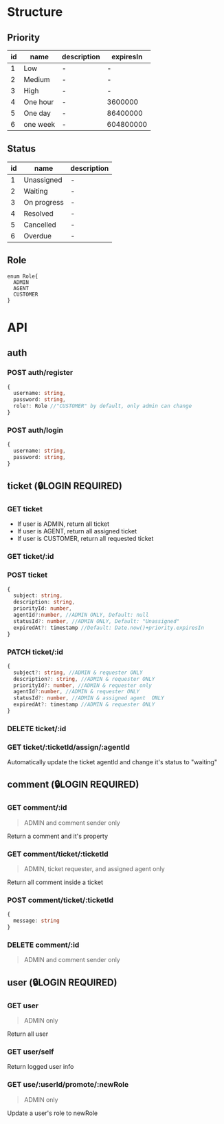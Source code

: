 # Structure
## Priority
| id| name | description | expiresIn |
|-|-|-|-|
| 1 | Low |-|-|
| 2 | Medium |-|-|
| 3 | High |-|-|
| 4 | One hour |-| 3600000 |
| 5 | One day |-| 86400000 |
| 6 | one week |-| 604800000 |
## Status
| id| name | description | 
|-|-|-|
| 1 | Unassigned |-|
| 2 | Waiting |-|
| 3 | On progress |-|
| 4 | Resolved |-|
| 5 | Cancelled |-|
| 6 | Overdue |-|
## Role
```
enum Role{
  ADMIN
  AGENT
  CUSTOMER
}
```

# API

## auth
### POST auth/register
```ts
{
  username: string,
  password: string,
  role?: Role //"CUSTOMER" by default, only admin can change
}
```
### POST auth/login
```ts
{
  username: string,
  password: string,
}
```

## ticket  (🔒LOGIN REQUIRED)
### GET ticket
- If user is ADMIN, return all ticket
- If user is AGENT, return all assigned ticket
- If user is CUSTOMER, return all requested ticket
### GET ticket/:id
### POST ticket
```ts
{
  subject: string,
  description: string,
  priorityId: number,
  agentId?:number, //ADMIN ONLY, Default: null
  statusId?: number, //ADMIN ONLY, Default: "Unassigned" 
  expiredAt?: timestamp //Default: Date.now()+priority.expiresIn
}
```
### PATCH ticket/:id
```ts
{
  subject?: string, //ADMIN & requester ONLY
  description?: string, //ADMIN & requester ONLY
  priorityId?: number, //ADMIN & requester only
  agentId?:number, //ADMIN & requester ONLY
  statusId?: number, //ADMIN & assigned agent  ONLY
  expiredAt?: timestamp //ADMIN & requester ONLY
}
```
### DELETE ticket/:id
### GET ticket/:ticketId/assign/:agentId
Automatically update the ticket agentId and change it's status to "waiting"

## comment (🔒LOGIN REQUIRED)
### GET comment/:id
> ADMIN and comment sender only

Return a comment and it's property
### GET comment/ticket/:ticketId
> ADMIN, ticket requester, and assigned agent only

Return all comment inside a ticket
### POST comment/ticket/:ticketId
```ts
{
  message: string
}

```
### DELETE comment/:id
> ADMIN and comment sender only


## user (🔒LOGIN REQUIRED)
### GET user
> ADMIN only

Return all user
### GET user/self
Return logged user info
### GET use/:userId/promote/:newRole
> ADMIN only

Update a user's role to newRole
